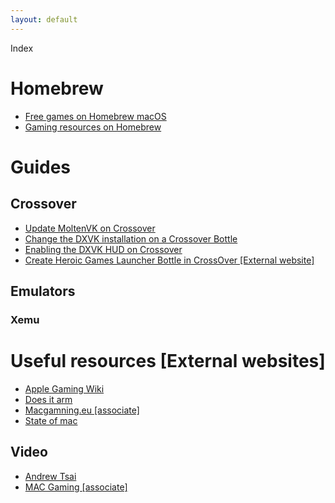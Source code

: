 ```yaml
---
layout: default
---
```


Index

# Homebrew
* [Free games on Homebrew macOS](https://gist.github.com/Depal1/9e10108531174c8fdeef1327d1e96fda)
* [Gaming resources on Homebrew](https://gist.github.com/Depal1/c637effadd1f6999c79b21dc9db253d3)

# Guides

## Crossover
* [Update MoltenVK on Crossover](https://depal1.github.io/mac-gaming/docs/update-MoltenVK-on-Crossover)
* [Change the DXVK installation on a Crossover Bottle](https://depal1.github.io/mac-gaming/docs/change-DXVK-installation-Crossover-bottle)
* [Enabling the DXVK HUD on Crossover](https://depal1.github.io/mac-gaming/docs/enabling-the-DXVK-HUD-Crossover)
* [Create Heroic Games Launcher Bottle in CrossOver [External website]](https://www.codeweavers.com/support/wiki/mac/mactutorial/heroiclauncher)

## Emulators

### Xemu

# Useful resources [External websites]
* [Apple Gaming Wiki](https://www.applegamingwiki.com/wiki/Home)
* [Does it arm](https://doesitarm.com)
* [Macgamning.eu [associate]](https://macgaming.eu)
* [State of mac](https://www.stateofmac.com)

## Video
* [Andrew Tsai](https://www.youtube.com/channel/UCJ-hl32h5CokBhlGu95C1Xg)
* [MAC Gaming [associate]](https://www.youtube.com/channel/UCXTo-ML-2AhN9MK4uBTVBGg)
